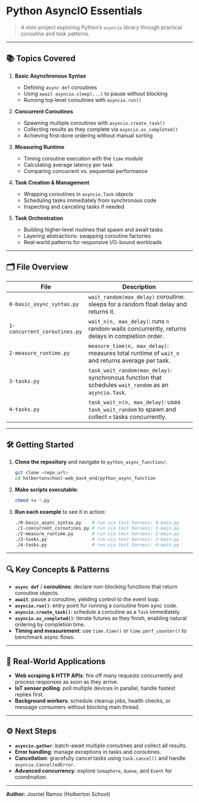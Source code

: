 # Python AsyncIO Essentials

> A mini-project exploring Python’s `asyncio` library through practical coroutine and task patterns.

---

## 📚 Topics Covered

1. **Basic Asynchronous Syntax**

   * Defining `async def` coroutines
   * Using `await asyncio.sleep(...)` to pause without blocking
   * Running top‑level coroutines with `asyncio.run()`

2. **Concurrent Coroutines**

   * Spawning multiple coroutines with `asyncio.create_task()`
   * Collecting results as they complete via `asyncio.as_completed()`
   * Achieving first‑done ordering without manual sorting

3. **Measuring Runtime**

   * Timing coroutine execution with the `time` module
   * Calculating average latency per task
   * Comparing concurrent vs. sequential performance

4. **Task Creation & Management**

   * Wrapping coroutines in `asyncio.Task` objects
   * Scheduling tasks immediately from synchronous code
   * Inspecting and canceling tasks if needed

5. **Task Orchestration**

   * Building higher‑level routines that spawn and await tasks
   * Layering abstractions: swapping coroutine factories
   * Real‑world patterns for responsive I/O-bound workloads

---

## 🗂 File Overview

| File                         | Description                                                                                            |
| ---------------------------- | ------------------------------------------------------------------------------------------------------ |
| `0-basic_async_syntax.py`    | `wait_random(max_delay)` coroutine: sleeps for a random float delay and returns it.                    |
| `1-concurrent_coroutines.py` | `wait_n(n, max_delay)`: runs `n` random waits concurrently, returns delays in completion order.        |
| `2-measure_runtime.py`       | `measure_time(n, max_delay)`: measures total runtime of `wait_n` and returns average per task.         |
| `3-tasks.py`                 | `task_wait_random(max_delay)`: synchronous function that schedules `wait_random` as an `asyncio.Task`. |
| `4-tasks.py`                 | `task_wait_n(n, max_delay)`: uses `task_wait_random` to spawn and collect `n` tasks concurrently.      |

---

## 🛠 Getting Started

1. **Clone the repository** and navigate to `python_async_function/`:

   ```bash
   git clone <repo_url>
   cd holbertonschool-web_back_end/python_async_function
   ```
2. **Make scripts executable**:

   ```bash
   chmod +x *.py
   ```
3. **Run each example** to see it in action:

   ```bash
   ./0-basic_async_syntax.py    # run via test harness: 0-main.py
   ./1-concurrent_coroutines.py # run via test harness: 1-main.py
   ./2-measure_runtime.py       # run via test harness: 2-main.py
   ./3-tasks.py                 # run via test harness: 3-main.py
   ./4-tasks.py                 # run via test harness: 4-main.py
   ```

---

## 🔍 Key Concepts & Patterns

* **`async def`** / **coroutines**: declare non-blocking functions that return coroutine objects.
* **`await`**: pause a coroutine, yielding control to the event loop.
* **`asyncio.run()`**: entry point for running a coroutine from sync code.
* **`asyncio.create_task()`**: schedule a coroutine as a `Task` immediately.
* **`asyncio.as_completed()`**: iterate futures as they finish, enabling natural ordering by completion time.
* **Timing and measurement**: use `time.time()` or `time.perf_counter()` to benchmark async flows.

---

## 🚀 Real-World Applications

* **Web scraping & HTTP APIs**: fire off many requests concurrently and process responses as soon as they arrive.
* **IoT sensor polling**: poll multiple devices in parallel, handle fastest replies first.
* **Background workers**: schedule cleanup jobs, health checks, or message consumers without blocking main thread.

---

## ⚙️ Next Steps

* **`asyncio.gather`**: batch-await multiple coroutines and collect all results.
* **Error handling**: manage exceptions in tasks and coroutines.
* **Cancellation**: gracefully cancel tasks using `task.cancel()` and handle `asyncio.CancelledError`.
* **Advanced concurrency**: explore `Semaphore`, `Queue`, and `Event` for coordination.

---

**Author:** Josniel Ramos (Holberton School)
